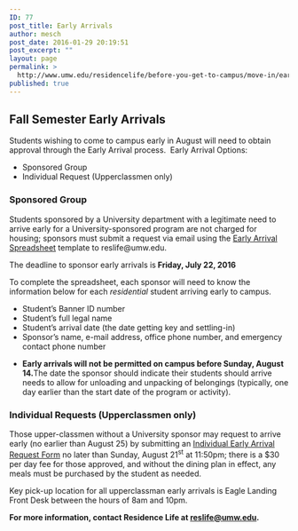 ```yaml
---
ID: 77
post_title: Early Arrivals
author: mesch
post_date: 2016-01-29 20:19:51
post_excerpt: ""
layout: page
permalink: >
  http://www.umw.edu/residencelife/before-you-get-to-campus/move-in/early-arrivals/
published: true
---
```

<h2>Fall Semester Early Arrivals</h2>
Students wishing to come to campus early in August will need to obtain approval through the Early Arrival process.  Early Arrival Options:
<ul>
 	<li>Sponsored Group</li>
 	<li>Individual Request (Upperclassmen only)</li>
</ul>
<h3><strong>Sponsored Group</strong></h3>
Students sponsored by a University department with a legitimate need to arrive early for a University-sponsored program are not charged for housing; sponsors must submit a request via email using the <a href="http://www.umw.edu/residencelife/wp-content/uploads/sites/30/2016/01/EarlyArrivalSpreadsheet.xlsx">Early Arrival Spreadsheet</a> template to reslife@umw.edu.

The deadline to sponsor early arrivals is<strong> Friday, July 22, 2016</strong>

To complete the spreadsheet, each sponsor will need to know the information below for each <em>residential</em> student arriving early to campus.
<ul>
 	<li>Student’s Banner ID number</li>
 	<li>Student’s full legal name</li>
 	<li>Student’s arrival date (the date getting key and settling-in)</li>
 	<li>Sponsor’s name, e-mail address, office phone number, and emergency contact phone number</li>
</ul>
<ul>
 	<li><strong>Early arrivals will not be permitted on campus before Sunday, August 14.</strong>The date the sponsor should indicate their students should arrive needs to allow for unloading and unpacking of belongings (typically, one day earlier than the start date of the program or activity).</li>
</ul>
<h3>Individual Requests (Upperclassmen only)</h3>
Those upper-classmen without a University sponsor may request to arrive early (no earlier than August 25) by submitting an <a href="https://orgsync.com/59554/forms/146282">Individual Early Arrival Request Form</a> no later than Sunday, August 21<sup>st</sup> at 11:50pm; there is a $30 per day fee for those approved, and without the dining plan in effect, any meals must be purchased by the student as needed.

Key pick-up location for all upperclassman early arrivals is Eagle Landing Front Desk between the hours of 8am and 10pm.

<strong>For more information, contact Residence Life at </strong><a href="mailto:reslife@umw.edu"><strong>reslife@umw.edu</strong></a><strong>.</strong>

&nbsp;